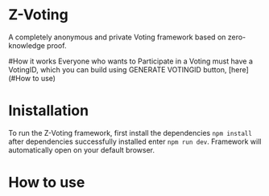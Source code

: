 # Z-Voting
A completely anonymous and private Voting framework based on zero-knowledge proof.

#How it works
Everyone who wants to Participate in a Voting must have a VotingID, which you can build using GENERATE VOTINGID button, [here](#How to use)
# Inistallation
To run the Z-Voting framework, first install the dependencies `npm install` after dependencies successfully installed enter `npm run dev`.
Framework will automatically open on your default browser.

# How to use
